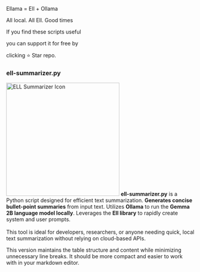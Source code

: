 Ellama = Ell + Ollama

All local. All Ell. Good times

If you find these scripts useful

you can support it for free by 

clicking ⭐ Star repo.

### ell-summarizer.py 


<img src="https://github.com/user-attachments/assets/706f7590-260e-42b1-9a5e-10e792b5e6ab" width="303" height="303" alt="ELL Summarizer Icon"> **ell-summarizer.py** is a Python script designed for efficient text summarization. **Generates concise bullet-point summaries** from input text. Utilizes **Ollama** to run the **Gemma 2B language model locally**. Leverages the **Ell library** to rapidly create system and user prompts.<br><br>This tool is ideal for developers, researchers, or anyone needing quick, local text summarization without relying on cloud-based APIs.

This version maintains the table structure and content while minimizing unnecessary line breaks. It should be more compact and easier to work with in your markdown editor.

